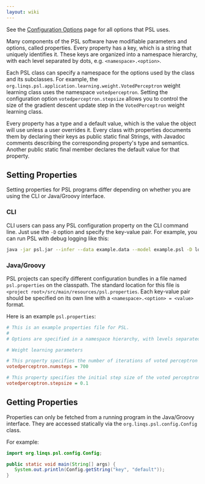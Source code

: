 ```yaml
---
layout: wiki
---
```


See the [Configuration Options](Configuration-Options.md) page for all options that PSL uses.

Many components of the PSL software have modifiable parameters and options, called properties.
Every property has a key, which is a string that uniquely identifies it. 
These keys are organized into a namespace hierarchy, with each level separated by dots, e.g. `<namespace>.<option>`.

Each PSL class can specify a namespace for the options used by the class and its subclasses.
For example, the `org.linqs.psl.application.learning.weight.VotedPerceptron` weight learning class uses the namespace `votedperceptron`.
Setting the configuration option `votedperceptron.stepsize` allows you to control the size of the gradient descent update step in the `VotedPerceptron` weight learning class.

Every property has a type and a default value, which is the value the object will use unless a user overrides it. 
Every class with properties documents them by declaring their keys as public static final Strings, with Javadoc comments describing the corresponding property's type and semantics.
Another public static final member declares the default value for that property.

## Setting Properties

Setting properties for PSL programs differ depending on whether you are using the CLI or Java/Groovy interface.

### CLI
CLI users can pass any PSL configuration property on the CLI command line.
Just use the `-D` option and specify the key-value pair.
For example, you can run PSL with debug logging like this:
```sh
java -jar psl.jar --infer --data example.data --model example.psl -D log4j.threshold=DEBUG
```

### Java/Groovy
PSL projects can specify different configuration bundles in a file named `psl.properties` on the classpath.
The standard location for this file is `<project root>/src/main/resources/psl.properties`.
Each key-value pair should be specified on its own line with a `<namespace>.<option> = <value>` format.

Here is an example `psl.properties`:
```ini
# This is an example properties file for PSL.
# 
# Options are specified in a namespace hierarchy, with levels separated by '.'.

# Weight learning parameters

# This property specifies the number of iterations of voted perceptron updates
votedperceptron.numsteps = 700

# This property specifies the initial step size of the voted perceptron updates
votedperceptron.stepsize = 0.1
```

## Getting Properties

Properties can only be fetched from a running program in the Java/Groovy interface.
They are accessed statically via the `org.linqs.psl.config.Config` class.

For example:
```java
import org.linqs.psl.config.Config;

public static void main(String[] args) {
   System.out.println(Config.getString("key", "default"));
}
```
